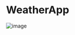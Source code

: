 # WeatherApp
![image](https://github.com/TechnoVizor/WeatherApp/assets/158232570/6b9098f4-4329-46f1-9049-d3596fc3c954)
